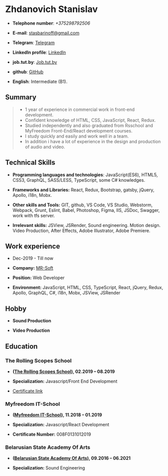 # Zhdanovich Stanislav

- **Telephone number**: _+375298792506_

- **E-mail**: [stasbarinoff@gmail.com](stasbarinoff@gmail.com)

- **Telegram**: [Telegram](https://t.me/stasbarinoff)

- **LinkedIn profile**: [LinkedIn](https://www.linkedin.com/in/stanislav-zhdanovich/)

- **job.tut.by**: [Job.tut.by](https://jobs.tut.by/resume/e29ad211ff0759e1090039ed1f42795a6e5267)

- **github**: [GitHub](https://github.com/Stassras)

- **English**: Intermediate (B1).

## Summary

> - 1 year of experience in commercial work in front-end development. 
> - Сonfident knowledge of HTML, CSS, JavaScript, React, Redux. 
> - Studied independently and also graduated from Rsschool and MyFreedom Front-End/React development courses. 
> - I study quickly and easily and work well in a team. 
> - In addition i have a lot of experience in the design and production of audio and video.

## Technical Skills

- **Programming languages and technologies**: JavaScript(ES6), HTML5, CSS3, GraphQL, SASS/LESS, TypeScript, some C# knowledges.

- **Frameworks and Libraries:** React, Redux, Bootstrap, gatsby, jQuery, Apollo, i18n, Mobx.

- **Other skills and Tools:** GIT, github, VS Code, VS Studio, Webstorm, Webpack, Grunt, Eslint, Babel, Photoshop, Figma, IIS, JSDoc, Swagger, work with tfs server.

- **Irrelevant skills:** JSView, JSRender, Sound engineering. Motion design. Video Production, After Effects, Adobe Illustrator, Adobe Premiere.

## Work experience  

- Dec-2019 - Till now  

- **Company:** [MR-Soft](https://www.mrsoft.by/) 

- **Position:** Web Developer  

- **Environment:** JavaScript, HTML, CSS, TypeScript, React, jQuery, Redux, Apollo, GraphQL, C#, i18n, Mobx, JSView, JSRender

## Hobby

- **Sound Production**

- **Video Production**

## Education

### The Rolling Scopes School

- **([The Rolling Scopes School](https://school.rollingscopes.com/)), 02.2019 – 08.2019**

- **Specialization:** Javascript/Front End Development

- [Certificate link](https://app.rs.school/certificate/92eb5q8q)

### Myfreedom IT-School

- **([Myfreedom IT-School](https://myfreedom.by/)), 11.2018 – 01.2019**

- **Specialization:** Javascript/React Development

- **Certificate Number:** 008F0131012019

### Belarusian State Academy Of Arts

- **([Belarusian State Academy Of Arts](http://bdam.by/)), 09.2016 – 06.2021**

- **Specialization:** Sound Engineering



